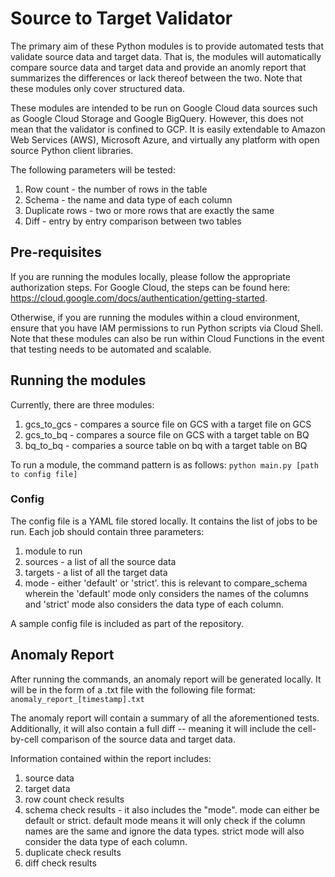 # Source to Target Validator
The primary aim of these Python modules is to provide automated tests that validate source data and target data. That is, the modules will automatically compare source data and target data and provide an anomly report that summarizes the differences or lack thereof between the two. Note that these modules only cover structured data.

These modules are intended to be run on Google Cloud data sources such as Google Cloud Storage and Google BigQuery. However, this does not mean that the validator is confined to GCP. It is easily extendable to Amazon Web Services (AWS), Microsoft Azure, and virtually any platform with open source Python client libraries.

The following parameters will be tested:
1. Row count - the number of rows in the table
2. Schema - the name and data type of each column
3. Duplicate rows - two or more rows that are exactly the same
4. Diff - entry by entry comparison between two tables

## Pre-requisites
If you are running the modules locally, please follow the appropriate authorization steps. For Google Cloud, the steps can be found here: https://cloud.google.com/docs/authentication/getting-started.

Otherwise, if you are running the modules within a cloud environment, ensure that you have IAM permissions to run Python scripts via Cloud Shell. Note that these modules can also be run within Cloud Functions in the event that testing needs to be automated and scalable.

## Running the modules
Currently, there are three modules:
1. gcs_to_gcs - compares a source file on GCS with a target file on GCS
2. gcs_to_bq - compares a source file on GCS with a target table on BQ
3. bq_to_bq - comparies a source table on bq with a target table on BQ

To run a module, the command pattern is as follows:
`python main.py [path to config file]`

### Config
The config file is a YAML file stored locally. It contains the list of jobs to be run. Each job should contain three parameters:
1. module to run 
2. sources - a list of all the source data
3. targets - a list of all the target data
4. mode - either 'default' or 'strict'. this is relevant to compare_schema wherein the 'default' mode only considers the names of the columns and 'strict' mode also considers the data type of each column.

A sample config file is included as part of the repository.

## Anomaly Report
After running the commands, an anomaly report will be generated locally. It will be in the form of a .txt file with the following file format: `anomaly_report_[timestamp].txt`

The anomaly report will contain a summary of all the aforementioned tests. Additionally, it will also contain a full diff -- meaning it will include the cell-by-cell comparison of the source data and target data.

Information contained within the report includes:
1. source data
2. target data
3. row count check results
4. schema check results - it also includes the "mode". mode can either be default or strict. default mode means it will only check if the column names are the same and ignore the data types. strict mode will also consider the data type of each column.
5. duplicate check results
6. diff check results